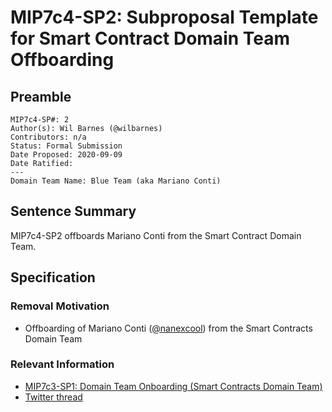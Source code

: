 # MIP7c4-SP2: Subproposal Template for Smart Contract Domain Team Offboarding

## Preamble
```
MIP7c4-SP#: 2
Author(s): Wil Barnes (@wilbarnes)
Contributors: n/a
Status: Formal Submission
Date Proposed: 2020-09-09
Date Ratified:
---
Domain Team Name: Blue Team (aka Mariano Conti)
```
## Sentence Summary
MIP7c4-SP2 offboards Mariano Conti from the Smart Contract Domain Team.

## Specification
        
### Removal Motivation
   - Offboarding of Mariano Conti ([@nanexcool](https://github.com/nanexcool/)) from the Smart Contracts Domain Team
    
### Relevant Information
   - [MIP7c3-SP1: Domain Team Onboarding (Smart Contracts Domain Team)](https://github.com/makerdao/mips/blob/master/MIP7/MIP7c3-Subproposals/MIP7c3-SP1.md)
   -  [Twitter thread](https://twitter.com/nanexcool/status/1298305454934839298)
